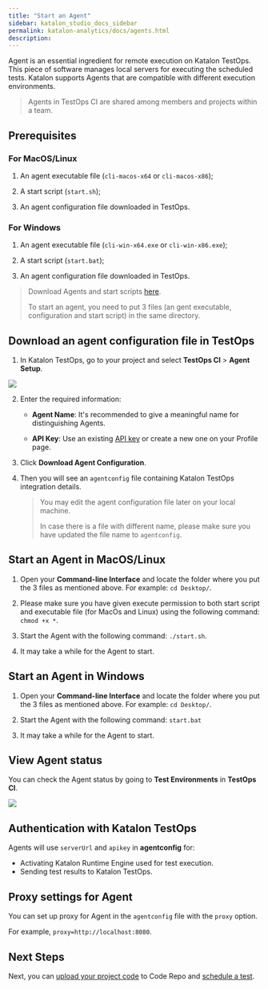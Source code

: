 ```yaml
---
title: "Start an Agent" 
sidebar: katalon_studio_docs_sidebar
permalink: katalon-analytics/docs/agents.html 
description: 
---
```

Agent is an essential ingredient for remote execution on Katalon TestOps. This piece of software manages local servers for executing the scheduled tests. Katalon supports Agents that are compatible with different execution environments.

> Agents in TestOps CI are shared among members and projects within a team.

## Prerequisites

### For MacOS/Linux

1. An agent executable file (`cli-macos-x64` or `cli-macos-x86`);

2. A start script (`start.sh`);

3. An agent configuration file downloaded in TestOps.

### For Windows

1. An agent executable file (`cli-win-x64.exe` or `cli-win-x86.exe`);

2. A start script (`start.bat`);

3. An agent configuration file downloaded in TestOps.

> Download Agents and start scripts [here](https://github.com/katalon-studio/katalon-agent/releases).
>
> To start an agent, you need to put 3 files (an gent executable, configuration and start script) in the same directory.

## Download an agent configuration file in TestOps

1. In Katalon TestOps, go to your project and select **TestOps CI** > **Agent Setup**.

![](https://github.com/katalon-studio/docs-images/raw/master/katalon-analytics/docs/agents/setup-agent.png)

2. Enter the required information:

    * **Agent Name**: It's recommended to give a meaningful name for distinguishing Agents.

    * **API Key**: Use an existing [API key](/katalon-analytics/docs/ka-api-key) or create a new one on your Profile page.

3. Click **Download Agent Configuration**.

4. Then you will see an `agentconfig` file containing Katalon TestOps integration details.
    > You may edit the agent configuration file later on your local machine.
    >
    > In case there is a file with different name, please make sure you have updated the file name to `agentconfig`.

## Start an Agent in MacOS/Linux

1. Open your **Command-line Interface** and locate the folder where you put the 3 files as mentioned above. For example: `cd Desktop/`.

2. Please make sure you have given execute permission to both start script and executable file (for MacOs and Linux) using the following command: `chmod +x *`.

3. Start the Agent with the following command: `./start.sh`.

4. It may take a while for the Agent to start.

## Start an Agent in Windows

1. Open your **Command-line Interface** and locate the folder where you put the 3 files as mentioned above. For example: `cd Desktop/`.

2. Start the Agent with the following command: `start.bat`

3. It may take a while for the Agent to start.


## View Agent status

You can check the Agent status by going to **Test Environments** in **TestOps CI**.

![](https://github.com/katalon-studio/docs-images/raw/master/katalon-analytics/docs/agents/agent-status.png)

## Authentication with Katalon TestOps

Agents will use `serverUrl` and `apikey` in **agentconfig** for:
* Activating Katalon Runtime Engine used for test execution.
* Sending test results to Katalon TestOps.

## Proxy settings for Agent

You can set up proxy for Agent in the `agentconfig` file with the `proxy` option.

For example, `proxy=http://localhost:8080`.

## Next Steps

Next, you can [upload your project code](/katalon-analytics/docs/code-repo) to Code Repo and [schedule a test](/katalon-analytics/docs/kt-scheduler).




